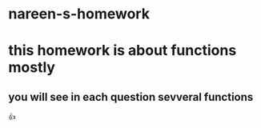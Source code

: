# nareen-s-homework
# this homework is about functions mostly
## you will see in each question sevveral functions 
👍
